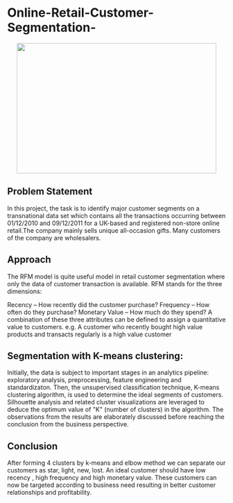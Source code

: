 # Online-Retail-Customer-Segmentation-

<p align="center">
  <img width="460" height="300" src="https://www.bython.com/wp-content/uploads/2021/01/benefits-of-market-segmentation.png">
</p>


## Problem Statement
In this project, the task is to identify major customer segments on a transnational data set which contains all the transactions occurring between 01/12/2010 and 09/12/2011 for a UK-based and registered non-store online retail.The company mainly sells unique all-occasion gifts. Many customers of the company are wholesalers.

## Approach
The RFM model is quite useful model in retail customer segmentation where only the data of customer transaction is available. RFM stands for the three dimensions:

Recency – How recently did the customer purchase? 
Frequency – How often do they purchase? 
Monetary Value – How much do they spend?
A combination of these three attributes can be defined to assign a quantitative value to customers. e.g. A customer who recently bought high value products and transacts regularly is a high value customer

## Segmentation with K-means clustering:
Initially, the data is subject to important stages in an analytics pipeline: exploratory analysis, preprocessing, feature engineering and standardizaton. Then, the unsupervised classification technique, K-means clustering algorithm, is used to determine the ideal segments of customers. Silhouette analysis and related cluster visualizations are leveraged to deduce the optimum value of "K" (number of clusters) in the algorithm. The observations from the results are elaborately discussed before reaching the conclusion from the business perspective.

## Conclusion
After forming 4 clusters by k-means and elbow method we can separate our customers as star, light, new, lost. An ideal customer should have low recency , high frequency and high monetary value. These customers can now be targeted according to business need resulting in better customer relationships and profitability. 



